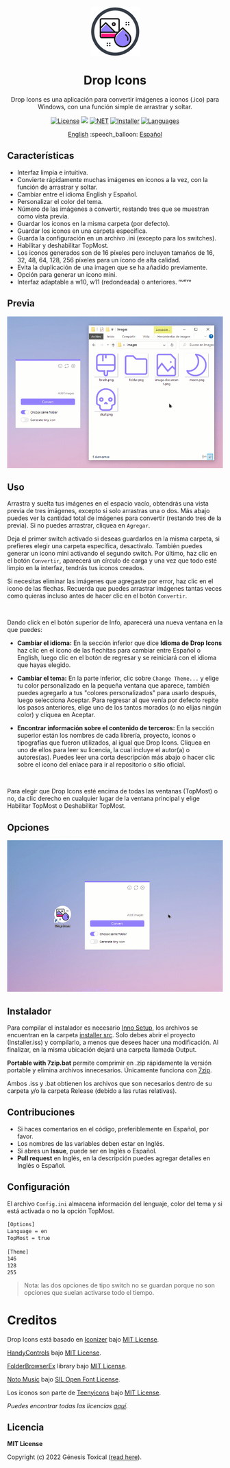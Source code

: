 <p align="center"></p>
<p align="center"><a href="#"><img width="115px" src="docs/assets/Logo-115px.png" align="center" alt="Drop Icons"/></a></p>
<h1 align="center">Drop Icons</h1>
<p align="center">Drop Icons es una aplicación para convertir imágenes a iconos (.ico) para Windows, con una función simple de arrastrar y soltar.</p>

<p align="center">
 <a href="LICENSE"><img alt="License" src="https://img.shields.io/badge/License-MIT-9280FF?style=flat-square&labelColor=343B45"/></a>
 <a href="https://github.com/genesistoxical/drop-icons/releases/tag/1.0.0"><img src="https://img.shields.io/github/v/release/genesistoxical/drop-icons.svg?color=9280FF&label=Release&style=flat-square&labelColor=343B45"/></a>
 <a href="#"><img alt="NET" src="https://img.shields.io/badge/.NET_Framework-4.8-9280FF?style=flat-square&labelColor=343B45"/></a> 
 <a href="/installer%20src"><img alt="Installer" src="https://img.shields.io/badge/Installer-ISS-9280FF?style=flat-square&labelColor=343B45"/></a>
 <a href="#"><img alt="Languages" src="https://img.shields.io/badge/Idiomas-2-9280FF?style=flat-square&labelColor=343B45"/></a>
</p>

<p align="center">
<a href="README.md">English</a> :speech_balloon: <a href="README-es.md">Español</a>
</p>

## Características
* Interfaz limpia e intuitiva.
* Convierte rápidamente muchas imágenes en iconos a la vez, con la función de arrastrar y soltar.
* Cambiar entre el idioma English y Español.
* Personalizar el color del tema.
* Número de las imágenes a convertir, restando tres que se muestran como vista previa.
* Guardar los iconos en la misma carpeta (por defecto).
* Guardar los iconos en una carpeta específica.
* Guarda la configuración en un archivo .ini (excepto para los switches).
* Habilitar y deshabilitar TopMost.
* Los iconos generados son de 16 píxeles pero incluyen tamaños de 16, 32, 48, 64, 128, 256 píxeles para un ícono de alta calidad.
* Evita la duplicación de una imagen que se ha añadido previamente.
* Opción para generar un icono mini.
* Interfaz adaptable a w10, w11 (redondeada) o anteriores. ⁿᵘᵉᵛᵒ

## Previa
<a href="#"><img src="docs/assets/Drop-Icons.gif"/></a>

## Uso
Arrastra y suelta tus imágenes en el espacio vacío, obtendrás una vista previa de tres imágenes, excepto si solo arrastras una o dos. Más abajo puedes ver la cantidad total de imágenes para convertir (restando tres de la previa). Si no puedes arrastrar, cliquea en `Agregar`.

Deja el primer switch activado si deseas guardarlos en la misma carpeta, si prefieres elegir una carpeta específica, desactivalo. También puedes generar un icono mini activando el segundo switch. Por último, haz clic en el botón `Convertir`, aparecerá un círculo de carga y una vez que todo esté limpio en la interfaz, tendrás tus iconos creados.

Si necesitas eliminar las imágenes que agregaste por error, haz clic en el icono de las flechas. Recuerda que puedes arrastrar imágenes tantas veces como quieras incluso antes de hacer clic en el botón `Convertir`.

<br>

Dando click en el botón superior de Info, aparecerá una nueva ventana en la que puedes:

- **Cambiar el idioma:** En la sección inferior que dice **Idioma de Drop Icons** haz clic en el icono de las flechitas para cambiar entre Español o English, luego clic en el botón de regresar y se reiniciará con el idioma que hayas elegido.

- **Cambiar el tema:** En la parte inferior, clic sobre `Change Theme...` y elige tu color personalizado en la pequeña ventana que aparece, también puedes agregarlo a tus "colores personalizados" para usarlo después, luego selecciona Aceptar. Para regresar al que venía por defecto repite los pasos anteriores, elige uno de los tantos morados (o no elijas ningún color) y cliquea en Aceptar.

- **Encontrar información sobre el contenido de terceros:** En la sección superior están los nombres de cada librería, proyecto, iconos o tipografías que fueron utilizados, al igual que Drop Icons. Cliquea en uno de ellos para leer su licencia, la cual incluye el autor(a) o autores(as). Puedes leer una corta descripción más abajo o hacer clic sobre el icono del enlace para ir al repositorio o sitio oficial.

<br>

Para elegir que Drop Icons esté encima de todas las ventanas (TopMost) o no, da clic derecho en cualquier lugar de la ventana principal y elige Habilitar TopMost o Deshabilitar TopMost.

## Opciones
<a href="#"><img src="docs/assets/Drop-Icons-Options.gif"/></a>

## Instalador
Para compilar el instalador es necesario [Inno Setup](https://jrsoftware.org/isinfo.php), los archivos se encuentran en la carpeta [installer src](/installer%20src). Solo debes abrir el proyecto (Installer.iss) y compilarlo, a menos que desees hacer una modificación. Al finalizar, en la misma ubicación dejará una carpeta llamada Output.

**Portable with 7zip.bat** permite comprimir en .zip rápidamente la versión portable y elimina archivos innecesarios. Únicamente funciona con [7zip](https://www.7-zip.org/).

Ambos .iss y .bat obtienen los archivos que son necesarios dentro de su carpeta y/o la carpeta Release (debido a las rutas relativas).

## Contribuciones
* Si haces comentarios en el código, preferiblemente en Español, por favor.
* Los nombres de las variables deben estar en Inglés.
* Si abres un **Issue**, puede ser en Inglés o Español.
* **Pull request** en Inglés, en la descripción puedes agregar detalles en Inglés o Español.

## Configuración
El archivo `Config.ini` almacena información del lenguaje, color del tema y si está activada o no la opción TopMost.

~~~
[Options]
Language = en
TopMost = true

[Theme]
146
128
255
~~~

>Nota: las dos opciones de tipo switch no se guardan porque no son opciones que suelan activarse todo el tiempo.

# Creditos
Drop Icons está basado en [Iconizer](https://github.com/willnode/Iconizer) bajo [MIT License](https://github.com/willnode/Iconizer/blob/master/LICENSE).

[HandyControls](https://github.com/ghost1372/HandyControls) bajo [MIT License](https://github.com/ghost1372/HandyControls/blob/develop/LICENSE).

[FolderBrowserEx](https://github.com/evaristocuesta/FolderBrowserEx) library bajo [MIT License](https://github.com/evaristocuesta/FolderBrowserEx/blob/master/LICENSE).

[Noto Music](https://fonts.google.com/noto/specimen/Noto+Music) bajo [SIL Open Font License](#).

Los iconos son parte de [Teenyicons](https://github.com/teenyicons/teenyicons) bajo [MIT License](https://github.com/teenyicons/teenyicons/blob/master/LICENSE).

*Puedes encontrar todas las licencias [aquí](/src/DropIcons/Docs).*

## Licencia
**MIT License**

Copyright (c) 2022 Génesis Toxical ([read here](LICENSE)).
